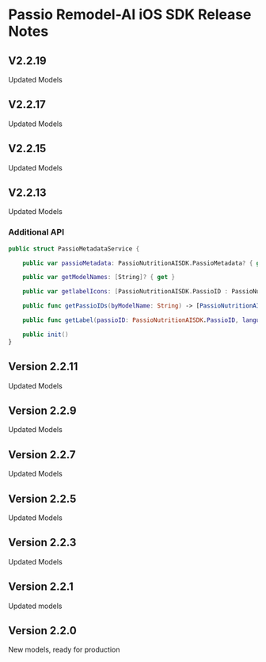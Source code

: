 # Passio Remodel-AI iOS SDK Release Notes

## V2.2.19
Updated Models

## V2.2.17
Updated Models

## V2.2.15
Updated Models

## V2.2.13
Updated Models

### Additional API 
```swift
public struct PassioMetadataService {

    public var passioMetadata: PassioNutritionAISDK.PassioMetadata? { get }

    public var getModelNames: [String]? { get }

    public var getlabelIcons: [PassioNutritionAISDK.PassioID : PassioNutritionAISDK.PassioID]? { get }

    public func getPassioIDs(byModelName: String) -> [PassioNutritionAISDK.PassioID]?

    public func getLabel(passioID: PassioNutritionAISDK.PassioID, languageCode: String = "en") -> String?

    public init()
}
```

## Version 2.2.11
Updated Models

## Version 2.2.9
Updated Models

## Version 2.2.7
Updated Models

## Version 2.2.5
Updated Models

## Version 2.2.3
Updated Models

## Version  2.2.1
Updated models

## Version  2.2.0
New models, ready for production